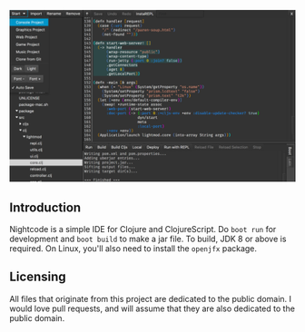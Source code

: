 ![screenshot](screenshot.png)

## Introduction

Nightcode is a simple IDE for Clojure and ClojureScript. Do `boot run` for development and `boot build` to make a jar file. To build, JDK 8 or above is required. On Linux, you'll also need to install the `openjfx` package.

## Licensing

All files that originate from this project are dedicated to the public domain. I would love pull requests, and will assume that they are also dedicated to the public domain.
